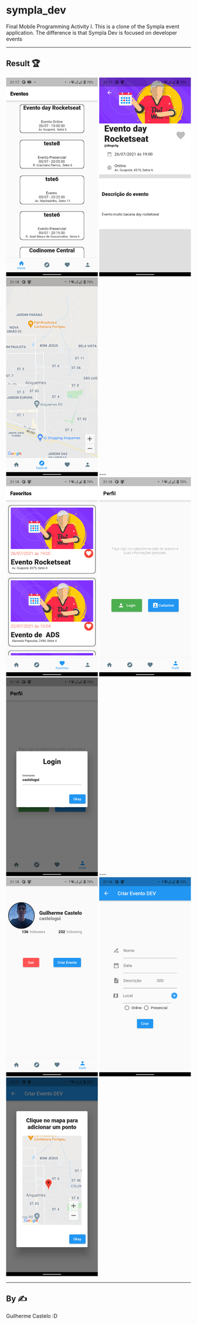 # sympla_dev

Final Mobile Programming Activity I.
This is a clone of the Sympla event application. The difference is that Sympla Dev is focused on developer events

---

## Result :trophy:

<div display="flex" flex-wrap="wrap" >
  <img src="/github/images/home_events.png" width="250">
  <img src="/github/images/event_description.png" width="250">
  <img src="/github/images/explore_events.png" width="250">
  ---
  <img src="/github/images/favorites_events.png" width="250">
  <img src="/github/images/profile_cadastro.png" width="250">
  <img src="/github/images/profile_login.png" width="250">
  ---
  <img src="/github/images/profile.png" width="250">
  <img src="/github/images/create_event.png" width="250">
  <img src="/github/images/create_event_point.png" width="250">
</div>

---

## By :writing_hand:

Guilherme Castelo :D

